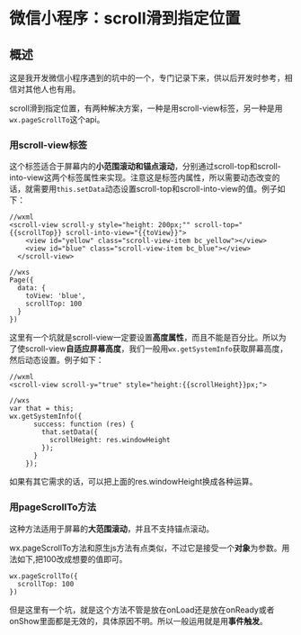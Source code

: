 # 微信小程序：scroll滑到指定位置

## 概述

这是我开发微信小程序遇到的坑中的一个，专门记录下来，供以后开发时参考，相信对其他人也有用。

scroll滑到指定位置，有两种解决方案，一种是用scroll-view标签，另一种是用```wx.pageScrollTo```这个api。

### 用scroll-view标签

这个标签适合于屏幕内的**小范围滚动和锚点滚动**，分别通过scroll-top和scroll-into-view这两个标签属性来实现。注意这是标签内属性，所以需要动态改变的话，就需要用```this.setData```动态设置scroll-top和scroll-into-view的值。例子如下：

```
//wxml
<scroll-view scroll-y style="height: 200px;"" scroll-top="{{scrollTop}} scroll-into-view="{{toView}}">
    <view id="yellow" class="scroll-view-item bc_yellow"></view>
    <view id="blue" class="scroll-view-item bc_blue"></view>
  </scroll-view>

//wxs
Page({
  data: {
    toView: 'blue',
    scrollTop: 100
  }
})
```

这里有一个坑就是scroll-view一定要设置**高度属性**，而且不能是百分比。所以为了使scroll-view**自适应屏幕高度**，我们一般用```wx.getSystemInfo```获取屏幕高度，然后动态设置。例子如下：

```
//wxml
<scroll-view scroll-y="true" style="height:{{scrollHeight}}px;">

//wxs
var that = this;
wx.getSystemInfo({
      success: function (res) {
        that.setData({
          scrollHeight: res.windowHeight
        });
      }
    });
```

如果有其它需求的话，可以把上面的res.windowHeight换成各种运算。

### 用pageScrollTo方法

这种方法适用于屏幕的**大范围滚动**，并且不支持锚点滚动。

wx.pageScrollTo方法和原生js方法有点类似，不过它是接受一个**对象**为参数。用法如下,把100改成想要的值即可。

```
wx.pageScrollTo({
  scrollTop: 100
})
```

但是这里有一个坑，就是这个方法不管是放在onLoad还是放在onReady或者onShow里面都是无效的，具体原因不明。所以一般运用就是用**事件触发**。














